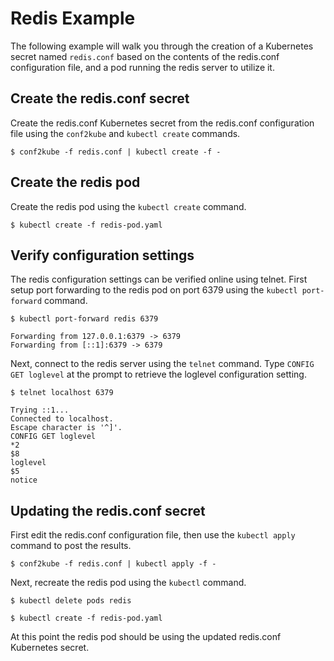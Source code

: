 # Redis Example

The following example will walk you through the creation of a Kubernetes secret named `redis.conf`
based on the contents of the redis.conf configuration file, and a pod running the redis server to
utilize it. 

## Create the redis.conf secret

Create the redis.conf Kubernetes secret from the redis.conf configuration file using the
`conf2kube` and `kubectl create` commands.

```
$ conf2kube -f redis.conf | kubectl create -f -
```

## Create the redis pod

Create the redis pod using the `kubectl create` command.

```
$ kubectl create -f redis-pod.yaml
```

## Verify configuration settings

The redis configuration settings can be verified online using telnet. First setup port forwarding
to the redis pod on port 6379 using the `kubectl port-forward` command.

```
$ kubectl port-forward redis 6379
```
```
Forwarding from 127.0.0.1:6379 -> 6379
Forwarding from [::1]:6379 -> 6379
```

Next, connect to the redis server using the `telnet` command. Type `CONFIG GET loglevel` at the
prompt to retrieve the loglevel configuration setting.

```
$ telnet localhost 6379
```
```
Trying ::1...
Connected to localhost.
Escape character is '^]'.
CONFIG GET loglevel
*2
$8
loglevel
$5
notice
```

## Updating the redis.conf secret

First edit the redis.conf configuration file, then use the `kubectl apply` command to post the results.

```
$ conf2kube -f redis.conf | kubectl apply -f -
```

Next, recreate the redis pod using the `kubectl` command.

```
$ kubectl delete pods redis
```
```
$ kubectl create -f redis-pod.yaml
```

At this point the redis pod should be using the updated redis.conf Kubernetes secret.
